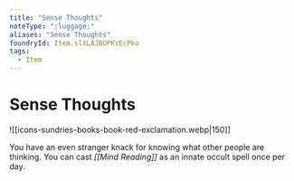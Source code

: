 ```yaml
---
title: "Sense Thoughts"
noteType: ":luggage:"
aliases: "Sense Thoughts"
foundryId: Item.slXLAJBOPKVEcPko
tags:
  - Item
---
```


# Sense Thoughts
![[icons-sundries-books-book-red-exclamation.webp|150]]

You have an even stranger knack for knowing what other people are thinking. You can cast _[[Mind Reading]]_ as an innate occult spell once per day.
